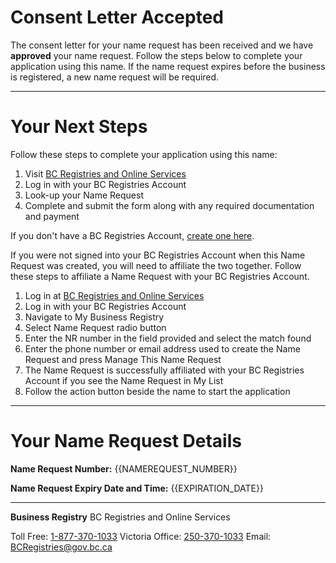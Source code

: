 # Consent Letter Accepted

The consent letter for your name request has been received and we have **approved** your name request. Follow the steps below to complete your application using this name. If the name request expires before the business is registered, a new name request will be required. 

---

# Your Next Steps

Follow these steps to complete your application using this name:
1. Visit [BC Registries and Online Services]({{DECIDE_BUSINESS_URL}})
2. Log in with your BC Registries Account
3. Look-up your Name Request
4. Complete and submit the form along with any required documentation and payment


If you don\'t have a BC Registries Account, [create one here]({{BUSINESS_URL}}).

If you were not signed into your BC Registries Account when this Name Request was created, you will need to affiliate the two together. Follow these steps to affiliate a Name Request with your BC Registries Account.

1. Log in at [BC Registries and Online Services]({{DECIDE_BUSINESS_URL}})
2. Log in with your BC Registries Account
3. Navigate to My Business Registry
4. Select Name Request radio button
5. Enter the NR number in the field provided and select the match found
6. Enter the phone number or email address used to create the Name Request and press Manage This Name Request
7. The Name Request is successfully affiliated with your BC Registries Account if you see the Name Request in My List
8. Follow the action button beside the name to start the application

---

# Your Name Request Details

**Name Request Number:**
{{NAMEREQUEST_NUMBER}}

**Name Request Expiry Date and Time:**
{{EXPIRATION_DATE}}

---

**Business Registry**
BC Registries and Online Services

Toll Free: [1-877-370-1033](1-877-370-1033)
Victoria Office: [250-370-1033](250-370-1033)
Email: [BCRegistries@gov.bc.ca](BCRegistries@gov.bc.ca)

